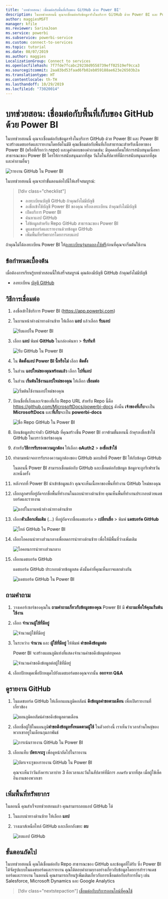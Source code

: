 ```yaml
---
title: 'บทช่วยสอน: เชื่อมต่อกับพื้นที่เก็บของ GitHub ด้วย Power BI'
description: ในบทช่วยสอนนี้ คุณจะเชื่อมต่อกับข้อมูลจริงในบริการ GitHub ด้วย Power BI และ Power BI จะสร้างแดชบอร์ดและรายงานโดยอัตโนมัติ
author: maggiesMSFT
manager: kfile
ms.reviewer: SarinaJoan
ms.service: powerbi
ms.subservice: powerbi-service
ms.custom: connect-to-services
ms.topic: tutorial
ms.date: 08/07/2019
ms.author: maggies
LocalizationGroup: Connect to services
ms.openlocfilehash: 7f7fde7fcabc29238d9558739eff02519ef9cca3
ms.sourcegitcommit: 2aa83bd53faad6fb02eb059188ae623e26503b2a
ms.translationtype: HT
ms.contentlocale: th-TH
ms.lasthandoff: 10/29/2019
ms.locfileid: "73020014"
---
```

# <a name="tutorial-connect-to-a-github-repo-with-power-bi"></a>บทช่วยสอน: เชื่อมต่อกับพื้นที่เก็บของ GitHub ด้วย Power BI
ในบทช่วยสอนนี้ คุณจะเชื่อมต่อกับข้อมูลจริงในบริการ GitHub ด้วย Power BI และ Power BI จะสร้างแดชบอร์ดและรายงานโดยอัตโนมัติ คุณเชื่อมต่อกับพื้นที่เก็บสาธารณะสำหรับเนื้อหาของ Power BI (หรือที่เรียกว่า *repo*) และดูคำตอบของคำถามเช่น: มีบุคคลกี่คนให้การสนับสนุนเนื้อหาสาธารณะของ Power BI ใครให้การสนับสนุนมากที่สุด วันใดในสัปดาห์ที่มีการสนับสนุนมากที่สุด และคำถามอื่นๆ 

![รายงาน GitHub ใน Power BI](media/service-tutorial-connect-to-github/power-bi-github-app-tutorial-punch-card.png)

ในบทช่วยสอนนี้ คุณจะทำขั้นตอนต่อไปนี้ให้เสร็จสมบูรณ์:

> [!div class="checklist"]
> * ลงทะเบียนบัญชี GitHub ถ้าคุณยังไม่มีบัญชี 
> * ลงชื่อเข้าใช้บัญชี Power BI ของคุณ หรือลงทะเบียน ถ้าคุณยังไม่มีบัญชี
> * เปิดบริการ Power BI
> * ค้นหาแอป GitHub
> * ใส่ข้อมูลสำหรับ Repo GitHub สาธารณะของ Power BI
> * ดูแดชบอร์ดและรายงานด้วยข้อมูล GitHub
> * เพิ่มพื้นที่ทรัพยากรโดยการลบแอป

ถ้าคุณไม่ได้ลงทะเบียน Power BI ให้[ลงทะเบียนรุ่นทดลองใช้ฟรี](https://app.powerbi.com/signupredirect?pbi_source=web)ก่อนที่คุณจะเริ่มต้นใช้งาน

## <a name="prerequisites"></a>ข้อกำหนดเบื้องต้น

เมื่อต้องการเรียนรู้บทช่วยสอนนี้ให้เสร็จสมบูรณ์ คุณต้องมีบัญชี GitHub ถ้าคุณยังไม่มีบัญชี 

- ลงทะเบียน [บัญชี GitHub](https://docs.microsoft.com/contribute/get-started-setup-github)


## <a name="how-to-connect"></a>วิธีการเชื่อมต่อ
1. ลงชื่อเข้าใช้บริการ Power BI (https://app.powerbi.com) 
2. ในบานหน้าต่างนำทางด้านซ้าย ให้เลือก **แอป** แล้วเลือก **รับแอป**
   
   ![รับแอปใน Power BI](media/service-tutorial-connect-to-github/power-bi-github-app-tutorial.png) 

3. เลือก **แอป** พิมพ์ **GitHub** ในกล่องค้นหา > **รับทันที**
   
   ![รับ GitHub ใน Power BI](media/service-tutorial-connect-to-github/power-bi-github-app-tutorial-app-source.png) 

4. ใน **ติดตั้งแอป Power BI นี้หรือไม่** เลือก **ติดตั้ง**
5. ในส่วน **แอปใหม่ของคุณพร้อมแล้ว** เลือก **ไปที่แอป**
6. ในส่วน **เริ่มต้นใช้งานแอปใหม่ของคุณ** ให้เลือก **เชื่อมต่อ**

    ![เริ่มต้นใช้งานแอปใหม่ของคุณ](media/service-tutorial-connect-to-github/power-bi-new-app-connect-get-started.png)

7. ป้อนชื่อที่เก็บและเจ้าของที่เก็บ Repo URL สำหรับ Repo นี้คือ https://github.com/MicrosoftDocs/powerbi-docs ดังนั้น **เจ้าของที่เก็บ**จะเป็น **MicrosoftDocs** และ**ที่เก็บ**จะเป็น **powerbi-docs** 
   
    ![ชื่อ Repo GitHub ใน Power BI](media/service-tutorial-connect-to-github/power-bi-github-app-tutorial-connect.png)

5. ป้อนข้อมูลประจำตัว GitHub ที่คุณสร้างขึ้น Power BI อาจข้ามขั้นตอนนี้ ถ้าคุรลงชื่อเข้าใช้ GitHub ในเบราว์เซอร์ของคุณ 

6. สำหรับ**วิธีการรับรองความถูกต้อง** ให้เลือก **oAuth2** \> **ลงชื่อเข้าใช้**

7. ทำตามหน้าจอการรับรองความถูกต้องของ GitHub มอบสิทธิ์ Power BI ให้กับข้อมูล GitHub
   
   ในตอนนี้ Power BI สามารถเชื่อมต่อกับ GitHub และเชื่อมต่อกับข้อมูล  ข้อมูลจะถูกรีเฟรชวันละหนึ่งครั้ง

8. หลังจากที่ Power BI นำเข้าข้อมูลแล้ว คุณจะเห็นเนื้อหาของพื้นที่ทำงาน GitHub ใหม่ของคุณ 
9. เลือกลูกศรที่อยู่ถัดจากชื่อพื้นที่ทำงานในแถบนำทางด้านซ้าย คุณเห็นพื้นที่ทำงานประกอบด้วยแดชบอร์ดและรายงาน 

    ![แอปในบานหน้าต่างนำทางด้านซ้าย](media/service-tutorial-connect-to-github/power-bi-github-app-tutorial-left-nav-expanded.png)

10. เลือก**ตัวเลือกเพิ่มเติม** (...) ที่อยู่ถัดจากชื่อแดชบอร์ด > **เปลี่ยนชื่อ** > พิมพ์ **แดชบอร์ด GitHub**
 
    ![ไทล์ GitHub ใน Power BI](media/service-tutorial-connect-to-github/power-bi-github-app-tutorial-left-nav.png) 

8. เลือกไอคอนนำทางส่วนกลางเพื่อลดการนำทางด้านซ้าย เพื่อให้มีพื้นที่ว่างเพิ่มเติม

    ![ไอคอนการนำทางส่วนกลาง](media/service-tutorial-connect-to-github/power-bi-global-navigation-icon.png)

10. เลือกแดชบอร์ด GitHub
    
    แดชบอร์ด GitHub ประกอบด้วยข้อมูลสด ดังนั้นค่าที่คุณเห็นอาจแตกต่างกัน

    ![แดชบอร์ด GitHub ใน Power BI](media/service-tutorial-connect-to-github/power-bi-github-app-tutorial-new-dashboard.png)

    

## <a name="ask-a-question"></a>ถามคำถาม

1. วางเคอร์เซอร์ของคุณใน **ถามคำถามเกี่ยวกับข้อมูลของคุณ** Power BI มี **คำถามเพื่อให้คุณเริ่มต้นใช้งาน** 

1. เลือก **จำนวนผู้ใช้ที่มีอยู่**
 
    ![จำนวนผู้ใช้ที่มีอยู่](media/service-tutorial-connect-to-github/power-bi-github-app-tutorial-qna-how-many-users.png)

13. ในระหว่าง **จำนวน** และ **ผู้ใช้ที่มีอยู่** ให้พิมพ์ **คำขอดึงข้อมูลต่อ** 

     Power BI จะสร้างแผนภูมิแท่งที่แสดงจำนวนคำขอดึงข้อมูลต่อบุคคล

    ![จำนวนคำขอดึงข้อมูลต่อผู้ใช้ที่มีอยู่](media/service-tutorial-connect-to-github/power-bi-github-app-tutorial-qna-how-many-prs.png)


13. เลือกปักหมุดเพื่อปักหมุดไปยังแดชบอร์ดของคุณจากนั้น **ออกจาก Q&A**

## <a name="view-the-github-report"></a>ดูรายงาน GitHub 

1. ในแดชบอร์ด GitHub ให้เลือกแผนภูมิคอลัมน์ **ดึงข้อมูลคำขอตามเดือน** เพื่อเปิดรายงานที่เกี่ยวข้อง

    ![แผนภูมิคอลัมน์คำขอดึงข้อมูลตามเดือน](media/service-tutorial-connect-to-github/power-bi-github-app-tutorial-column-chart.png)

2. เลือกชื่อผู้ใช้ในแผนภูมิ**คำขอดึงข้อมูลทั้งหมดตามผู้ใช้** ในตัวอย่างนี้ เราเห็นว่าเวลาส่วนใหญ่ของพวกเขาอยู่ในเดือนกุมภาพันธ์

    ![การเน้นรายงาน GitHub ใน Power BI](media/service-tutorial-connect-to-github/power-bi-github-app-tutorial-cross-filter-total-prs.png)

3. เลือกแท็บ **บัตรเจาะรู** เพื่อดูหน้าถัดไปในรายงาน 
 
    ![บัตรเจาะรูของรายงาน GitHub ใน Power BI](media/service-tutorial-connect-to-github/power-bi-github-app-tutorial-tues-3pm.png)

    คุณจะเห็นว่าวันอังคารเวลาบ่าย 3 คือเวลาและวันในสัปดาห์ที่มีการ *ยอมรับ* มากที่สุด เมื่อผู้ใช้เช็คอินงานของพวกเขา

## <a name="clean-up-resources"></a>เพิ่มพื้นที่ทรัพยากร

ในตอนนี้ คุณสำเร็จบทช่วยสอนแล้ว คุณสามารถลบแอป GitHub ได้ 

1. ในแถบนำทางด้านซ้าย ให้เลือก **แอป**
2. วางเมาส์เหนือไทล์ GitHub และเลือกถังขยะ **ลบ**

    ![ลบแอป GitHub](media/service-tutorial-connect-to-github/power-bi-github-app-tutorial-delete.png)

## <a name="next-steps"></a>ขั้นตอนถัดไป

ในบทช่วยสอนนี้ คุณได้เชื่อมต่อกับ Repo สาธารณะของ GitHub และข้อมูลที่ได้รับ ซึ่ง Power BI ได้จัดรูปแบบในแดชบอร์ดและรายงาน คุณได้ตอบคำถามบางอย่างเกี่ยวกับข้อมูลโดยการสำรวจแดชบอร์ดและรายงาน ในตอนนี้ คุณสามารถเรียนรู้เพิ่มเติมเกี่ยวกับการเชื่อมต่อกับบริการอื่นๆ เช่น Salesforce, Microsoft Dynamics และ Google Analytics 
 
> [!div class="nextstepaction"]
> [เชื่อมต่อกับบริการออนไลน์ที่คุณใช้](service-connect-to-services.md)


